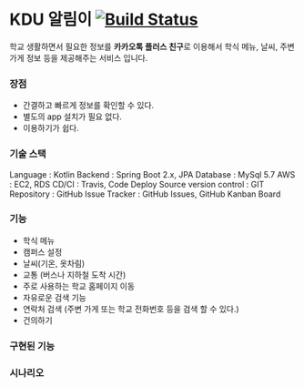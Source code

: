 # KDU 알림이 [![Build Status](https://travis-ci.com/hyojaekim/chatbot.svg?branch=master)](https://travis-ci.com/hyojaekim/chatbot)
학교 생활하면서 필요한 정보를 **카카오톡 플러스 친구**로 이용해서 학식 메뉴, 날씨, 주변 가게 정보 등을 제공해주는 서비스 입니다.

### 장점
- 간결하고 빠르게 정보를 확인할 수 있다.
- 별도의 app 설치가 필요 없다.
- 이용하기가 쉽다.

### 기술 스택
Language : Kotlin
Backend : Spring Boot 2.x, JPA
Database : MySql 5.7
AWS : EC2, RDS
CD/CI : Travis, Code Deploy 
Source version control : GIT
Repository : GitHub
Issue Tracker : GitHub Issues, GitHub Kanban Board

### 기능
- 학식 메뉴
- 캠퍼스 설정
- 날씨(기온, 옷차림)
- 교통 (버스나 지하철 도착 시간)
- 주로 사용하는 학교 홈페이지 이동
- 자유로운 검색 기능
- 연락처 검색 (주변 가게 또는 학교 전화번호 등을 검색 할 수 있다.)
- 건의하기

### 구현된 기능

### 시나리오
